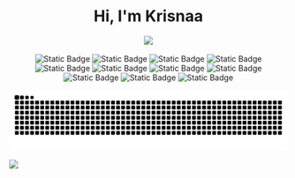 <h1 align="center">Hi, I'm Krisnaa</h1>



<div align="center">
  <img src="https://user-images.githubusercontent.com/22107794/139580686-887df369-edb8-4bc8-b607-4fbf6d7e4866.gif">

 
  ![Static Badge](https://img.shields.io/badge/C-00599C?style=for-the-badge&logo=c&logoColor=white)
  ![Static Badge](https://img.shields.io/badge/Java-%23ED8B00.svg?style=for-the-badge&logo=openjdk&logoColor=white)
  ![Static Badge](https://img.shields.io/badge/html%205-E34F26?style=for-the-badge&logo=html5&logoColor=ffffff) 
  ![Static Badge](https://img.shields.io/badge/css%203-1572B6?style=for-the-badge&logo=css3&logoColor=ffffff) 
  ![Static Badge](https://img.shields.io/badge/python-306998?style=for-the-badge&logo=python&logoColor=FFD43B) 
  ![Static Badge](https://img.shields.io/badge/nodejs-339933?style=for-the-badge&logo=node.js&logoColor=ffffff) 
  ![Static Badge](https://img.shields.io/badge/mysql-00758F?style=for-the-badge&logo=mysql&logoColor=ffffff) 
  ![Static Badge](https://img.shields.io/badge/git-F05033?style=for-the-badge&logo=git&logoColor=ffffff) 
  ![Static Badge](https://img.shields.io/badge/github-181717?style=for-the-badge&logo=github&logoColor=ffffff) 
  ![Static Badge](https://custom-icon-badges.demolab.com/badge/Visual%20Studio%20Code-0078d7.svg?style=for-the-badge&logo=vsc&logoColor=white)
  ![Static Badge](https://img.shields.io/badge/figma-000000?style=for-the-badge&logo=figma&logoColor=0ACF83)


![snake gif](https://github.com/Krisnaaxz/Krisnaaxz/blob/output/github-contribution-grid-snake-dark.svg)
</div>

<div>
  <img align="left" src="https://github-readme-stats.vercel.app/api/top-langs/?username=Krisnaaxz&layout=compact&theme=dracula" />
  <!-- //profile view  <p align="left"> <img src="https://komarev.com/ghpvc/?username=Krisnaaxz&label=Profile%20views&color=0e75b6&style=flat" alt="Krisnaaxz" /> </p> -->
</div>
